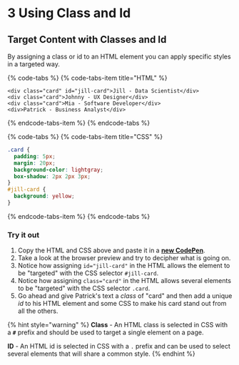 # 3 Using Class and Id

## Target Content with Classes and Id

By assigning a class or id to an HTML element you can apply specific styles in a targeted way.

{% code-tabs %}
{% code-tabs-item title="HTML" %}
```markup
<div class="card" id="jill-card">Jill - Data Scientist</div>
<div class="card">Johnny - UX Designer</div>
<div class="card">Mia - Software Developer</div>
<div>Patrick - Business Analyst</div>
```
{% endcode-tabs-item %}
{% endcode-tabs %}

{% code-tabs %}
{% code-tabs-item title="CSS" %}
```css
.card {
  padding: 5px;
  margin: 20px;
  background-color: lightgray;
  box-shadow: 2px 2px 3px;
}
#jill-card {
  background: yellow;
}
```
{% endcode-tabs-item %}
{% endcode-tabs %}

### Try it out

1. Copy the HTML and CSS above and paste it in a [**new CodePen**](https://codepen.io/pen/).
2. Take a look at the browser preview and try to decipher what is going on.
3. Notice how assigning `id="jill-card"` in the HTML allows the element to be "targeted" with the CSS selector `#jill-card`.
4. Notice how assigning `class="card"` in the HTML allows several elements to be "targeted"  with the CSS selector `.card`.
5. Go ahead and give Patrick's text a _class_ of "card" and then add a unique _id_ to his HTML element and some CSS to make his card stand out from all the others. 

{% hint style="warning" %}
**Class** - An HTML class is selected in CSS with a **`#`** prefix and should be used to target a single element on a page.

**ID** - An HTML id is selected in CSS with a `.` prefix and can be used to select several elements that will share a common style.
{% endhint %}

